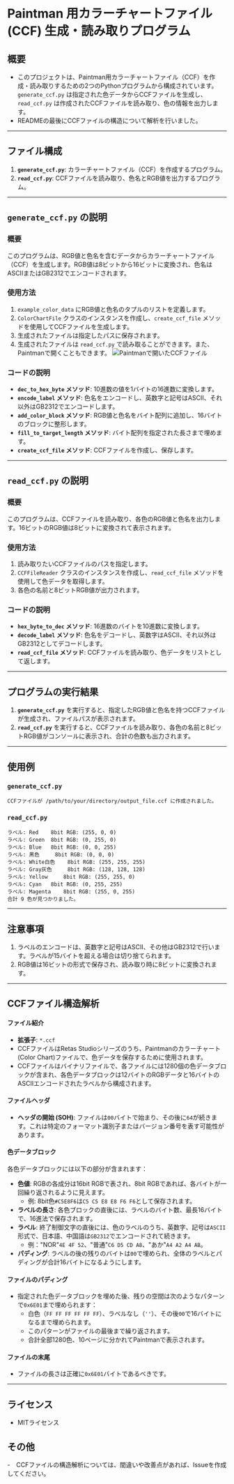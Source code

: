 # Paintman 用カラーチャートファイル (CCF) 生成・読み取りプログラム

## 概要
- このプロジェクトは、Paintman用カラーチャートファイル（CCF）を作成・読み取りするための2つのPythonプログラムから構成されています。`generate_ccf.py` は指定された色データからCCFファイルを生成し、`read_ccf.py` は作成されたCCFファイルを読み取り、色の情報を出力します。
- READMEの最後にCCFファイルの構造について解析を行いました。
---

## ファイル構成
1. **`generate_ccf.py`**: カラーチャートファイル（CCF）を作成するプログラム。
2. **`read_ccf.py`**: CCFファイルを読み取り、色名とRGB値を出力するプログラム。

---

## `generate_ccf.py` の説明
### 概要
このプログラムは、RGB値と色名を含むデータからカラーチャートファイル（CCF）を生成します。RGB値は8ビットから16ビットに変換され、色名はASCIIまたはGB2312でエンコードされます。

### 使用方法
1. `example_color_data` にRGB値と色名のタプルのリストを定義します。
2. `ColorChartFile` クラスのインスタンスを作成し、`create_ccf_file` メソッドを使用してCCFファイルを生成します。
3. 生成されたファイルは指定したパスに保存されます。
4. 生成されたファイルは `read_ccf.py` で読み取ることができます。また、Paintmanで開くこともできます。
![Paintmanで開いたCCFファイル](screenshot/output_sample.png)

### コードの説明
- **`dec_to_hex_byte` メソッド**: 10進数の値を1バイトの16進数に変換します。
- **`encode_label` メソッド**: 色名をエンコードし、英数字と記号はASCII、それ以外はGB2312でエンコードします。
- **`add_color_block` メソッド**: RGB値と色名をバイト配列に追加し、16バイトのブロックに整形します。
- **`fill_to_target_length` メソッド**: バイト配列を指定された長さまで埋めます。
- **`create_ccf_file` メソッド**: CCFファイルを作成し、保存します。

---

## `read_ccf.py` の説明
### 概要
このプログラムは、CCFファイルを読み取り、各色のRGB値と色名を出力します。16ビットのRGB値は8ビットに変換されて表示されます。

### 使用方法
1. 読み取りたいCCFファイルのパスを指定します。
2. `CCFFileReader` クラスのインスタンスを作成し、`read_ccf_file` メソッドを使用して色データを取得します。
3. 各色の名前と8ビットRGB値が出力されます。

### コードの説明
- **`hex_byte_to_dec` メソッド**: 16進数のバイトを10進数に変換します。
- **`decode_label` メソッド**: 色名をデコードし、英数字はASCII、それ以外はGB2312としてデコードします。
- **`read_ccf_file` メソッド**: CCFファイルを読み取り、色データをリストとして返します。

---

## プログラムの実行結果
1. **`generate_ccf.py`** を実行すると、指定したRGB値と色名を持つCCFファイルが生成され、ファイルパスが表示されます。
2. **`read_ccf.py`** を実行すると、CCFファイルを読み取り、各色の名前と8ビットRGB値がコンソールに表示され、合計の色数も出力されます。

---

## 使用例
### `generate_ccf.py`
```plaintext
CCFファイルが /path/to/your/directory/output_file.ccf に作成されました。
```

### `read_ccf.py`
```plaintext
ラベル: Red 	8bit RGB: (255, 0, 0)
ラベル: Green 	8bit RGB: (0, 255, 0)
ラベル: Blue 	8bit RGB: (0, 0, 255)
ラベル: 黑色 	8bit RGB: (0, 0, 0)
ラベル: White白色 	8bit RGB: (255, 255, 255)
ラベル: Gray灰色 	8bit RGB: (128, 128, 128)
ラベル: Yellow 	8bit RGB: (255, 255, 0)
ラベル: Cyan 	8bit RGB: (0, 255, 255)
ラベル: Magenta 	8bit RGB: (255, 0, 255)
合計 9 色が見つかりました。
```

---

## 注意事項
1. ラベルのエンコードは、英数字と記号はASCII、その他はGB2312で行います。ラベルが15バイトを超える場合は切り捨てられます。
2. RGB値は16ビットの形式で保存され、読み取り時に8ビットに変換されます。

---
## CCFファイル構造解析

#### ファイル紹介
- **拡張子**: `*.ccf`
- CCFファイルはRetas Studioシリーズのうち、Paintmanのカラーチャート(Color Chart)ファイルで、色データを保存するために使用されます。
- CCFファイルはバイナリファイルで、各ファイルには1280個の色データブロックが含まれ、各色データブロックは12バイトのRGBデータと16バイトのASCIIエンコードされたラベルから構成されます。

#### ファイルヘッダ
- **ヘッダの開始 (SOH)**: ファイルは`00`バイトで始まり、その後に`64`が続きます。これは特定のフォーマット識別子またはバージョン番号を表す可能性があります。

#### 色データブロック
各色データブロックには以下の部分が含まれます：
- **色値**: RGBの各成分は16bit RGBで表され、8bit RGBであれば、各バイトが一回繰り返されるように見えます。
  - 例: 8bit色`#C5E8F6`は`C5 C5 E8 E8 F6 F6`として保存されます。
- **ラベルの長さ**: 各色ブロックの直後には、ラベルのバイト数、最長16バイトで、16進法で保存されます。
- **ラベル**: 終了制御文字の直後には、色のラベルのうち、英数字、記号は`ASCII`形式で、日本語、中国語は`GB2312`でエンコードされて続きます。
  - 例："NOR"`4E 4F 52`、"普通"`C6 D5 CD A8`、"あか"`A4 A2 A4 AB`。
- **パディング**: ラベルの後の残りのバイトは`00`で埋められ、全体のラベルとパディングが合計16バイトになるようにします。

#### ファイルのパディング
- 指定された色データブロックを埋めた後、残りの空間は次のようなパターンで`0x6E01`まで埋められます：
  - 白色（`FF FF FF FF FF FF`）、ラベルなし（`''`）、その後`00`で16バイトになるまで埋められます。
  - このパターンがファイルの最後まで繰り返されます。
  - 合計全部1280色、10ページに分かれてPaintmanで表示されます。

#### ファイルの末尾
- ファイルの長さは正確に`0x6E01`バイトであるべきです。

---
## ライセンス
- MITライセンス

## その他
-　CCFファイルの構造解析については、間違いや改善点があれば、Issueを作成してください。